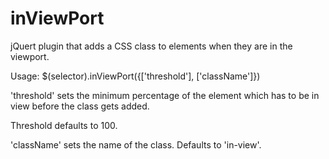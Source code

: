 inViewPort
==========

jQuert plugin that adds a CSS class to elements when they are in the viewport.

Usage: $(selector).inViewPort({['threshold'], ['className']})

'threshold' sets the minimum percentage of the element which has to be in view before the class gets added. 

Threshold defaults to 100. 

'className' sets the name of the class. Defaults to 'in-view'.
